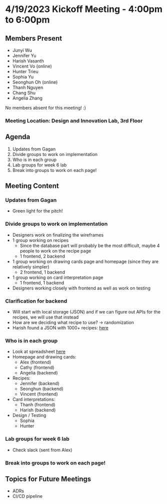 #  4/19/2023 Kickoff Meeting - 4:00pm to 6:00pm

## Members Present
- Junyi Wu
- Jennifer Yu
- Harish Vasanth
- Vincent Vo (online)
- Hunter Trieu
- Sophia Yu
- Seonghun Oh (online)
- Thanh Nguyen
- Chang Shu
- Angelia Zhang

No members absent for this meeting! :)

### Meeting Location: Design and Innovation Lab, 3rd Floor

## Agenda
1. Updates from Gagan
2. Divide groups to work on implementation
3. Who is in each group
4. Lab groups for week 6 lab
5. Break into groups to work on each page!

## Meeting Content
### Updates from Gagan
- Green light for the pitch!

### Divide groups to work on implementation
- Designers work on finalizing the wireframes
- 1 group working on recipes
  - Since the database part will probably be the most difficult, maybe 4 people to work on the recipe page
  - 1 frontend, 2 backend
- 1 group working on drawing cards page and homepage (since they are relatively simpler)
  - 2 frontend, 1 backend
- 1 group working on card interpretation page
  - 1 frontend, 1 backend
- Designers working closely with frontend as well as work on testing

### Clarification for backend
- Will start with local storage (JSON) and if we can figure out APIs for the recipes, we will use that instead
- How are we deciding what recipe to use? -> randomization
- Harish found a JSON with 1000+ recipes: [here](https://frosch.cosy.sbg.ac.at/datasets/json/recipes/-/blob/main/recipes.json)

### Who is in each group
- Look at spreadsheet [here](https://docs.google.com/spreadsheets/d/1toIZbDCTLDLw_B3SRGovqDkeqMZhsaPWctZKOhLDshQ/edit#gid=0)
- Homepage and drawing cards:
  - Alex (frontend)
  - Cathy (frontend)
  - Angelia (backend)
- Recipes:
  - Jennifer (backend)
  - Seonghun (backend)
  - Vincent (frontend)
- Card interpretations: 
  - Thanh (frontend)
  - Harish (backend)
- Design / Testing
  - Sophia
  - Hunter

### Lab groups for week 6 lab
- Check slack (sent from Alex)

### Break into groups to work on each page!

## Topics for Future Meetings
- ADRs
- CI/CD pipeline

